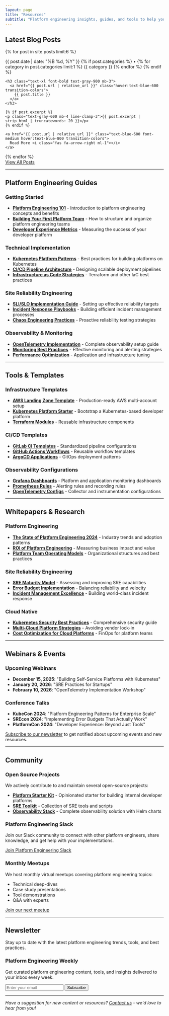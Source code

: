```yaml
---
layout: page
title: "Resources"
subtitle: "Platform engineering insights, guides, and tools to help your teams build better systems"
---
```


## Latest Blog Posts

<div class="grid md:grid-cols-2 lg:grid-cols-3 gap-8 my-12">

{% for post in site.posts limit:6 %}
<article class="bg-white rounded-lg shadow-sm border border-gray-200 overflow-hidden hover:shadow-md transition-shadow">
  <div class="p-6">
    <div class="flex items-center text-sm text-gray-500 mb-3">
      <time datetime="{{ post.date | date_to_xmlschema }}">
        {{ post.date | date: "%B %d, %Y" }}
      </time>
      {% if post.categories %}
      <span class="mx-2">•</span>
      {% for category in post.categories limit:1 %}
      <span class="bg-blue-100 text-blue-800 px-2 py-1 rounded-full text-xs">{{ category }}</span>
      {% endfor %}
      {% endif %}
    </div>
    
    <h3 class="text-xl font-bold text-gray-900 mb-3">
      <a href="{{ post.url | relative_url }}" class="hover:text-blue-600 transition-colors">
        {{ post.title }}
      </a>
    </h3>
    
    {% if post.excerpt %}
    <p class="text-gray-600 mb-4 line-clamp-3">{{ post.excerpt | strip_html | truncatewords: 20 }}</p>
    {% endif %}
    
    <a href="{{ post.url | relative_url }}" class="text-blue-600 font-medium hover:text-blue-800 transition-colors">
      Read More <i class="fas fa-arrow-right ml-1"></i>
    </a>
  </div>
</article>
{% endfor %}

</div>

<div class="text-center">
  <a href="/blog/" class="bg-blue-600 text-white px-6 py-3 rounded-lg font-semibold hover:bg-blue-700 transition-colors inline-block">
    View All Posts
  </a>
</div>

---

## Platform Engineering Guides

### Getting Started
- **[Platform Engineering 101](/guides/platform-engineering-101/)** - Introduction to platform engineering concepts and benefits
- **[Building Your First Platform Team](/guides/building-platform-team/)** - How to structure and organize platform engineering teams
- **[Developer Experience Metrics](/guides/developer-experience-metrics/)** - Measuring the success of your developer platform

### Technical Implementation
- **[Kubernetes Platform Patterns](/guides/kubernetes-platform-patterns/)** - Best practices for building platforms on Kubernetes
- **[CI/CD Pipeline Architecture](/guides/cicd-pipeline-architecture/)** - Designing scalable deployment pipelines
- **[Infrastructure as Code Strategies](/guides/iac-strategies/)** - Terraform and other IaC best practices

### Site Reliability Engineering
- **[SLI/SLO Implementation Guide](/guides/sli-slo-implementation/)** - Setting up effective reliability targets
- **[Incident Response Playbooks](/guides/incident-response/)** - Building efficient incident management processes
- **[Chaos Engineering Practices](/guides/chaos-engineering/)** - Proactive reliability testing strategies

### Observability & Monitoring
- **[OpenTelemetry Implementation](/guides/opentelemetry-implementation/)** - Complete observability setup guide
- **[Monitoring Best Practices](/guides/monitoring-best-practices/)** - Effective monitoring and alerting strategies
- **[Performance Optimization](/guides/performance-optimization/)** - Application and infrastructure tuning

---

## Tools & Templates

### Infrastructure Templates
- **[AWS Landing Zone Template](https://github.com/platformbuilds-org/aws-landing-zone)** - Production-ready AWS multi-account setup
- **[Kubernetes Platform Starter](https://github.com/platformbuilds-org/k8s-platform-starter)** - Bootstrap a Kubernetes-based developer platform
- **[Terraform Modules](https://github.com/platformbuilds-org/terraform-modules)** - Reusable infrastructure components

### CI/CD Templates
- **[GitLab CI Templates](https://github.com/platformbuilds-org/gitlab-ci-templates)** - Standardized pipeline configurations
- **[GitHub Actions Workflows](https://github.com/platformbuilds-org/github-actions-workflows)** - Reusable workflow templates
- **[ArgoCD Applications](https://github.com/platformbuilds-org/argocd-applications)** - GitOps deployment patterns

### Observability Configurations
- **[Grafana Dashboards](https://github.com/platformbuilds-org/grafana-dashboards)** - Platform and application monitoring dashboards
- **[Prometheus Rules](https://github.com/platformbuilds-org/prometheus-rules)** - Alerting rules and recording rules
- **[OpenTelemetry Configs](https://github.com/platformbuilds-org/otel-configs)** - Collector and instrumentation configurations

---

## Whitepapers & Research

### Platform Engineering
- **[The State of Platform Engineering 2024](/whitepapers/state-of-platform-engineering-2024.pdf)** - Industry trends and adoption patterns
- **[ROI of Platform Engineering](/whitepapers/roi-platform-engineering.pdf)** - Measuring business impact and value
- **[Platform Team Operating Models](/whitepapers/platform-team-operating-models.pdf)** - Organizational structures and best practices

### Site Reliability Engineering
- **[SRE Maturity Model](/whitepapers/sre-maturity-model.pdf)** - Assessing and improving SRE capabilities
- **[Error Budget Implementation](/whitepapers/error-budget-implementation.pdf)** - Balancing reliability and velocity
- **[Incident Management Excellence](/whitepapers/incident-management-excellence.pdf)** - Building world-class incident response

### Cloud Native
- **[Kubernetes Security Best Practices](/whitepapers/kubernetes-security.pdf)** - Comprehensive security guide
- **[Multi-Cloud Platform Strategies](/whitepapers/multi-cloud-platforms.pdf)** - Avoiding vendor lock-in
- **[Cost Optimization for Cloud Platforms](/whitepapers/cloud-cost-optimization.pdf)** - FinOps for platform teams

---

## Webinars & Events

### Upcoming Webinars
- **December 15, 2025**: "Building Self-Service Platforms with Kubernetes"
- **January 20, 2026**: "SRE Practices for Startups"
- **February 10, 2026**: "OpenTelemetry Implementation Workshop"

### Conference Talks
- **KubeCon 2024**: "Platform Engineering Patterns for Enterprise Scale"
- **SREcon 2024**: "Implementing Error Budgets That Actually Work"
- **PlatformCon 2024**: "Developer Experience: Beyond Just Tools"

[Subscribe to our newsletter](/newsletter/) to get notified about upcoming events and new resources.

---

## Community

### Open Source Projects
We actively contribute to and maintain several open-source projects:

- **[Platform Starter Kit](https://github.com/platformbuilds-org/platform-starter-kit)** - Opinionated starter for building internal developer platforms
- **[SRE Toolkit](https://github.com/platformbuilds-org/sre-toolkit)** - Collection of SRE tools and scripts
- **[Observability Stack](https://github.com/platformbuilds-org/observability-stack)** - Complete observability solution with Helm charts

### Platform Engineering Slack
Join our Slack community to connect with other platform engineers, share knowledge, and get help with your implementations.

[Join Platform Engineering Slack](https://platformbuilds-community.slack.com)

### Monthly Meetups
We host monthly virtual meetups covering platform engineering topics:
- Technical deep-dives
- Case study presentations  
- Tool demonstrations
- Q&A with experts

[Join our next meetup](https://www.meetup.com/platform-engineering-meetup/)

---

## Newsletter

Stay up to date with the latest platform engineering trends, tools, and best practices.

<div class="bg-blue-50 border border-blue-200 rounded-lg p-8 my-8">
<h3 class="text-2xl font-bold text-gray-900 mb-4">Platform Engineering Weekly</h3>
<p class="text-gray-600 mb-6">
Get curated platform engineering content, tools, and insights delivered to your inbox every week.
</p>
<form action="https://formspree.io/f/newsletter-signup" method="POST" class="flex flex-col sm:flex-row gap-4">
  <input type="email" name="email" placeholder="Enter your email" required
         class="flex-1 px-4 py-3 border border-gray-300 rounded-lg focus:ring-2 focus:ring-blue-500 focus:border-blue-500">
  <button type="submit" class="bg-blue-600 text-white px-6 py-3 rounded-lg font-semibold hover:bg-blue-700 transition-colors">
    Subscribe
  </button>
</form>
</div>

---

*Have a suggestion for new content or resources? [Contact us](/contact/) - we'd love to hear from you!*